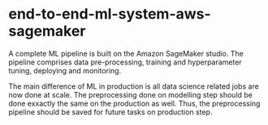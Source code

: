 # end-to-end-ml-system-aws-sagemaker
A complete ML pipeline is built on the Amazon SageMaker studio. The pipeline comprises data pre-processing, training and hyperparameter tuning, deploying and monitoring. 

The main difference of ML in production is all data science related jobs are now done at scale. The preprocessing done on modelling step should be done exxactly the same on the production as well. Thus, the preprocessing pipeline should be saved for future tasks on production step.